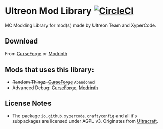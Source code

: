 # Ultreon Mod Library [![CircleCI](https://dl.circleci.com/status-badge/img/gh/Ultreon/ultreonlib/tree/1.19.4.svg?style=svg)](https://dl.circleci.com/status-badge/redirect/gh/Ultreon/ultreonlib/tree/1.19.4)
MC Modding Library for mod(s) made by Ultreon Team and XyperCode.
   
## Download
From [CurseForge](https://curseforge.com/minecraft/mc-mods/ultreonlib) or [Modrinth](https://modrinth.com/mod/ultreonlib)
  
## Mods that uses this library:
 * ~~Random Thingz: [CurseForge](https://curseforge.com/minecraft/mc-mods/random-thingz)~~ `Abandoned`
 * Advanced Debug: [CurseForge](https://curseforge.com/minecraft/mc-mods/advanced-debug), [Modrinth](https://modrinth.com/mod/advanced-debug)

## License Notes
* The package `io.github.xypercode.craftyconfig` and all it's subpackages are licensed under AGPL v3.
  Originates from [Ultracraft](https://github.com/Ultreon/ultracraft).
